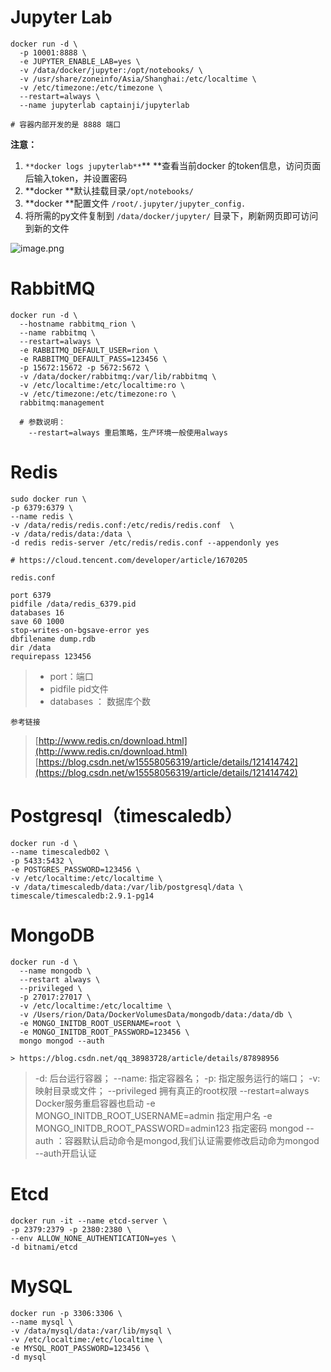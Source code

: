 
# Jupyter Lab
```shell
docker run -d \
  -p 10001:8888 \
  -e JUPYTER_ENABLE_LAB=yes \
  -v /data/docker/jupyter:/opt/notebooks/ \
  -v /usr/share/zoneinfo/Asia/Shanghai:/etc/localtime \
  -v /etc/timezone:/etc/timezone \
  --restart=always \
  --name jupyterlab captainji/jupyterlab

# 容器内部开发的是 8888 端口
```
**注意：**

1. `**docker logs jupyterlab**`** **查看当前docker 的token信息，访问页面后输入token，并设置密码
2. **docker **默认挂载目录`/opt/notebooks/` 
3. **docker **配置文件 `/root/.jupyter/jupyter_config.`
4. 将所需的py文件复制到 `/data/docker/jupyter/` 目录下，刷新网页即可访问到新的文件

![image.png](https://cdn.nlark.com/yuque/0/2022/png/22315891/1667035958382-592523ce-fa50-4b11-830e-2f631ce65ca1.png#averageHue=%23fcfbfa&clientId=u8d32f7a7-2af3-4&from=paste&height=783&id=ue19d11c1&name=image.png&originHeight=1175&originWidth=2240&originalType=binary&ratio=1&rotation=0&showTitle=false&size=135154&status=done&style=none&taskId=ub362d2e3-46e8-4d6b-9b46-bae6d14ab5a&title=&width=1493.3333333333333)

# RabbitMQ
```shell
docker run -d \
  --hostname rabbitmq_rion \
  --name rabbitmq \
  --restart=always \
  -e RABBITMQ_DEFAULT_USER=rion \
  -e RABBITMQ_DEFAULT_PASS=123456 \
  -p 15672:15672 -p 5672:5672 \
  -v /data/docker/rabbitmq:/var/lib/rabbitmq \
  -v /etc/localtime:/etc/localtime:ro \
  -v /etc/timezone:/etc/timezone:ro \
  rabbitmq:management

  # 参数说明：
    --restart=always 重启策略，生产环境一般使用always
```


# Redis
```
sudo docker run \
-p 6379:6379 \
--name redis \
-v /data/redis/redis.conf:/etc/redis/redis.conf  \
-v /data/redis/data:/data \
-d redis redis-server /etc/redis/redis.conf --appendonly yes

# https://cloud.tencent.com/developer/article/1670205
```
`redis.conf`
```
port 6379
pidfile /data/redis_6379.pid
databases 16
save 60 1000
stop-writes-on-bgsave-error yes
dbfilename dump.rdb
dir /data
requirepass 123456
```
> - port：端口
> - pidfile pid文件
> - databases ： 数据库个数

`参考链接`
> [http://www.redis.cn/download.html](http://www.redis.cn/download.html)
> [https://blog.csdn.net/w15558056319/article/details/121414742](https://blog.csdn.net/w15558056319/article/details/121414742)


# Postgresql（timescaledb）
```
docker run -d \
--name timescaledb02 \
-p 5433:5432 \
-e POSTGRES_PASSWORD=123456 \
-v /etc/localtime:/etc/localtime \
-v /data/timescaledb/data:/var/lib/postgresql/data \
timescale/timescaledb:2.9.1-pg14
```

# MongoDB
```
docker run -d \
  --name mongodb \
  --restart always \
  --privileged \
  -p 27017:27017 \
  -v /etc/localtime:/etc/localtime \
  -v /Users/rion/Data/DockerVolumesData/mongodb/data:/data/db \
  -e MONGO_INITDB_ROOT_USERNAME=root \
  -e MONGO_INITDB_ROOT_PASSWORD=123456 \
  mongo mongod --auth

> https://blog.csdn.net/qq_38983728/article/details/87898956
```
> -d: 后台运行容器；
> --name: 指定容器名；
> -p: 指定服务运行的端口；
> -v: 映射目录或文件；
> --privileged 拥有真正的root权限
> --restart=always Docker服务重启容器也启动
> -e MONGO_INITDB_ROOT_USERNAME=admin 指定用户名
> -e MONGO_INITDB_ROOT_PASSWORD=admin123 指定密码
> mongod --auth ：容器默认启动命令是mongod,我们认证需要修改启动命为mongod --auth开启认证



# Etcd
```
docker run -it --name etcd-server \
-p 2379:2379 -p 2380:2380 \
--env ALLOW_NONE_AUTHENTICATION=yes \
-d bitnami/etcd
```

# MySQL
```
docker run -p 3306:3306 \
--name mysql \
-v /data/mysql/data:/var/lib/mysql \
-v /etc/localtime:/etc/localtime \
-e MYSQL_ROOT_PASSWORD=123456 \
-d mysql
```
